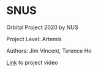 # SNUS

Orbital Project 2020 by NUS

Project Level: Artemis

Authors: Jim Vincent, Terence Ho

[Link](https://drive.google.com/file/d/1AjEb1vUZuSQqccuRrCsKkLqi_7a0hce4/view?usp=sharing) to project video
